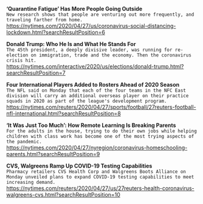 **‘Quarantine Fatigue’ Has More People Going Outside**\
`New research shows that people are venturing out more frequently, and traveling farther from home.`\
https://nytimes.com/2020/04/27/us/coronavirus-social-distancing-lockdown.html?searchResultPosition=6

**Donald Trump: Who He Is and What He Stands For**\
`The 45th president, a deeply divisive leader, was running for re-election on immigration, trade and the economy. Then the coronavirus crisis hit.`\
https://nytimes.com/interactive/2020/us/elections/donald-trump.html?searchResultPosition=7

**Four International Players Added to Rosters Ahead of 2020 Season**\
`The NFL said on Monday that each of the four teams in the NFC East division will carry an additional overseas player on their practice squads in 2020 as part of the league's development program.`\
https://nytimes.com/reuters/2020/04/27/sports/football/27reuters-football-nfl-international.html?searchResultPosition=8

**‘It Was Just Too Much’: How Remote Learning Is Breaking Parents**\
`For the adults in the house, trying to do their own jobs while helping children with class work has become one of the most trying aspects of the pandemic.`\
https://nytimes.com/2020/04/27/nyregion/coronavirus-homeschooling-parents.html?searchResultPosition=9

**CVS, Walgreens Ramp Up COVID-19 Testing Capabilities**\
`Pharmacy retailers CVS Health Corp and Walgreens Boots Alliance on Monday unveiled plans to expand COVID-19 testing capabilities to meet increasing demand.`\
https://nytimes.com/reuters/2020/04/27/us/27reuters-health-coronavirus-walgreens-cvs.html?searchResultPosition=10


